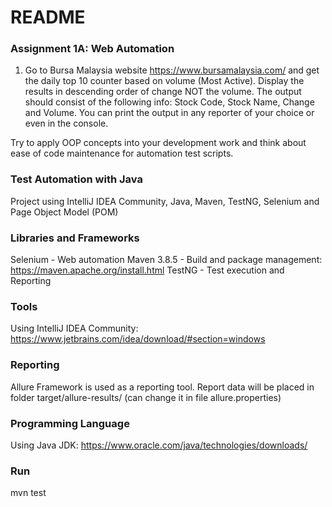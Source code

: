 # README
### Assignment 1A: Web Automation
1. Go to Bursa Malaysia website https://www.bursamalaysia.com/ and get the daily top 10 counter based on volume (Most Active).  Display the results in descending order of change NOT the volume.   The output should consist of the following info:   Stock Code, Stock Name, Change and Volume.
   You can print the output in any reporter of your choice or even in the console.

Try to apply OOP concepts into your development work and think about ease of code maintenance for automation test scripts.

### Test Automation with Java
Project using IntelliJ IDEA Community, Java, Maven, TestNG, Selenium and Page Object Model (POM)

### Libraries and Frameworks
Selenium - Web automation
Maven 3.8.5 - Build and package management: https://maven.apache.org/install.html
TestNG - Test execution and Reporting

### Tools
Using IntelliJ IDEA Community: https://www.jetbrains.com/idea/download/#section=windows

### Reporting
Allure Framework is used as a reporting tool. Report data will be placed in folder target/allure-results/  (can change it in file allure.properties) 

### Programming Language
Using Java JDK: https://www.oracle.com/java/technologies/downloads/

### Run
mvn test